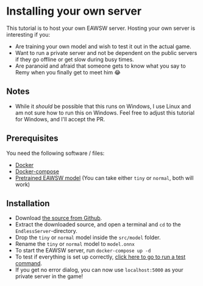 # Installing your own server

This tutorial is to host your own EAWSW server. Hosting your own server is interesting if you:

 - Are training your own model and wish to test it out in the actual game.
 - Want to run a private server and not be dependent on the public servers if they go offline or get slow during busy times.
 - Are paranoid and afraid that someone gets to know what you say to Remy when you finally get to meet him 😂

## Notes

- While it *should* be possible that this runs on Windows, I use Linux and am not sure how to run this on Windows. Feel free to adjust this tutorial for Windows, and I'll accept the PR.

## Prerequisites

You need the following software / files:

- [Docker](https://docs.docker.com/engine/install/)
- [Docker-compose](https://docs.docker.com/compose/install/)
- [Pretrained EAWSW model](https://github.com/peterwilli/Endless-AWSW/releases/tag/v0.1) (You can take either `tiny` or `normal`, both will work)

## Installation

- Download [the source from Github](https://github.com/peterwilli/Endless-AWSW/archive/refs/heads/main.zip).
- Extract the downloaded source, and open a terminal and `cd` to the `EndlessServer`-directory.
- Drop the `tiny` or `normal` model inside the `src/model` folder.
- Rename the `tiny` or `normal` model to `model.onnx`
- To start the EAWSW server, run `docker-compose up -d`
- To test if everything is set up correctly, [click here to go to run a test command](http://localhost:5000/get_command?past=%5B%7B%22msg%22%3A+%22Hey+Remy%21%22%2C+%22cmd%22%3A+%22msg%22%2C+%22from%22%3A+%22c%22%7D%2C+%7B%22cmd%22%3A+%22scn%22%2C+%22scn%22%3A+%22park2%22%7D%2C+%7B%22msg%22%3A+%22Hey%21%22%2C+%22cmd%22%3A+%22msg%22%2C+%22from%22%3A+%22Ry%22%7D%5D&prompt=Do+I+work?).
- If you get no error dialog, you can now use `localhost:5000` as your private server in the game!